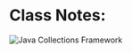 # Class Notes: 

![Java Collections Framework](https://facingissuesonitcom.files.wordpress.com/2019/07/java-collection-framework-hierarchy.jpg)